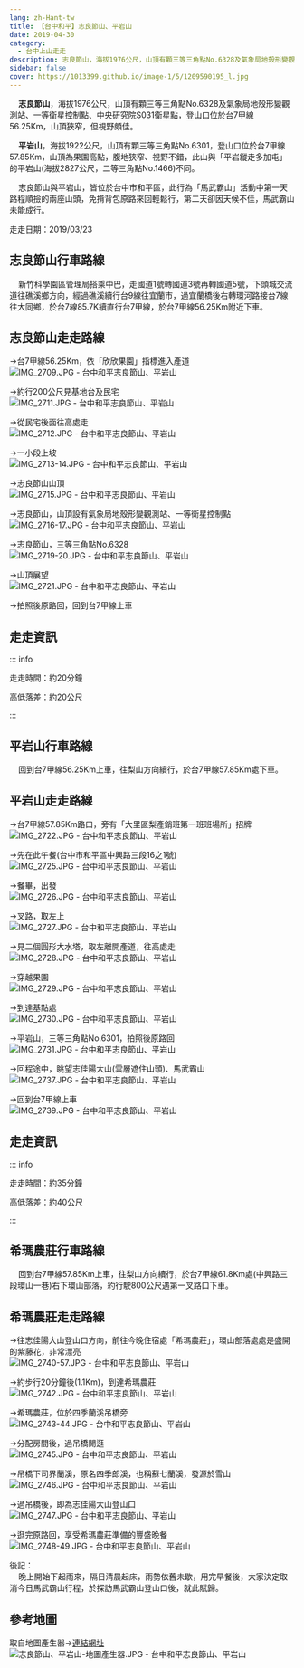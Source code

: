 ```yaml
---
lang: zh-Hant-tw
title: 【台中和平】志良節山、平岩山
date: 2019-04-30
category: 
  - 台中上山走走
description: 志良節山，海拔1976公尺，山頂有顆三等三角點No.6328及氣象局地殼形變觀測站、一等衛星控制點、中央研究院S031衛星點，登山口位於台7甲線56.25Km，山頂狹窄，但視野頗佳。 平岩山，海拔1922公尺，山頂有顆三等三角點No.6301，登山口位於台7甲線57.85Km，山頂為果園高點，腹地狹窄、視野不錯，此山與「平岩縱走多加屯」的平岩山(海拔2827公尺，二等三角點No.1466)不同。 志良節山與平岩山，皆位於台中市和平區，此行為「馬武霸山」活動中第一天路程順撿的兩座山頭，免揹背包原路來回輕鬆行，第二天卻因天候不佳，馬武霸山未能成行。
sidebar: false
cover: https://1013399.github.io/image-1/5/1209590195_l.jpg
---
```


    **志良節山**，海拔1976公尺，山頂有顆三等三角點No.6328及氣象局地殼形變觀測站、一等衛星控制點、中央研究院S031衛星點，登山口位於台7甲線56.25Km，山頂狹窄，但視野頗佳。  

    **平岩山**，海拔1922公尺，山頂有顆三等三角點No.6301，登山口位於台7甲線57.85Km，山頂為果園高點，腹地狹窄、視野不錯，此山與「平岩縱走多加屯」的平岩山(海拔2827公尺，二等三角點No.1466)不同。 


<!-- more -->

    志良節山與平岩山，皆位於台中市和平區，此行為「馬武霸山」活動中第一天路程順撿的兩座山頭，免揹背包原路來回輕鬆行，第二天卻因天候不佳，馬武霸山未能成行。

走走日期：2019/03/23

## 志良節山行車路線
    新竹科學園區管理局搭乘中巴，走國道1號轉國道3號再轉國道5號，下頭城交流道往礁溪鄉方向，經過礁溪續行台9線往宜蘭市，過宜蘭橋後右轉環河路接台7線往大同鄉，於台7線85.7K續直行台7甲線，於台7甲線56.25Km附近下車。

## 志良節山走走路線
→台7甲線56.25Km，依「欣欣果園」指標進入產道  
![IMG_2709.JPG - 台中和平志良節山、平岩山](https://1013399.github.io/image-1/5/1209590388_l.jpg)

→約行200公尺見基地台及民宅  
![IMG_2711.JPG - 台中和平志良節山、平岩山](https://1013399.github.io/image-1/5/1209590193_l.jpg)

→從民宅後面往高處走  
![IMG_2712.JPG - 台中和平志良節山、平岩山](https://1013399.github.io/image-1/5/1209591366_l.jpg)

→一小段上坡  
![IMG_2713-14.JPG - 台中和平志良節山、平岩山](https://1013399.github.io/image-1/5/1209590488_l.jpg)

→志良節山山頂  
![IMG_2715.JPG - 台中和平志良節山、平岩山](https://1013399.github.io/image-1/5/1209591465_l.jpg)

→志良節山，山頂設有氣象局地殼形變觀測站、一等衛星控制點  
![IMG_2716-17.JPG - 台中和平志良節山、平岩山](https://1013399.github.io/image-1/5/1209591665_l.jpg)

→志良節山，三等三角點No.6328  
![IMG_2719-20.JPG - 台中和平志良節山、平岩山](https://1013399.github.io/image-1/5/1209590968_l.jpg)

→山頂展望  
![IMG_2721.JPG - 台中和平志良節山、平岩山](https://1013399.github.io/image-1/5/1209590195_l.jpg)

→拍照後原路回，回到台7甲線上車

## 走走資訊
::: info

走走時間：約20分鐘

高低落差：約20公尺

:::

## 平岩山行車路線
    回到台7甲線56.25Km上車，往梨山方向續行，於台7甲線57.85Km處下車。

## 平岩山走走路線
→台7甲線57.85Km路口，旁有「大里區梨產銷班第一班班場所」招牌  
![IMG_2722.JPG - 台中和平志良節山、平岩山](https://1013399.github.io/image-1/5/1209589902_l.jpg)

→先在此午餐(台中市和平區中興路三段16之1號)  
![IMG_2725.JPG - 台中和平志良節山、平岩山](https://1013399.github.io/image-1/5/1209590196_l.jpg)

→餐畢，出發  
![IMG_2726.JPG - 台中和平志良節山、平岩山](https://1013399.github.io/image-1/5/1209590492_l.jpg)

→叉路，取左上  
![IMG_2727.JPG - 台中和平志良節山、平岩山](https://1013399.github.io/image-1/5/1209590670_l.jpg)

→見二個圓形大水塔，取左離開產道，往高處走  
![IMG_2728.JPG - 台中和平志良節山、平岩山](https://1013399.github.io/image-1/5/1209590197_l.jpg)

→穿越果園  
![IMG_2729.JPG - 台中和平志良節山、平岩山](https://1013399.github.io/image-1/5/1209590198_l.jpg)

→到達基點處  
![IMG_2730.JPG - 台中和平志良節山、平岩山](https://1013399.github.io/image-1/5/1209590076_l.jpg)

→平岩山，三等三角點No.6301，拍照後原路回  
![IMG_2731.JPG - 台中和平志良節山、平岩山](https://1013399.github.io/image-1/5/1209590077_l.jpg)

→回程途中，眺望志佳陽大山(雲層遮住山頭)、馬武霸山  
![IMG_2737.JPG - 台中和平志良節山、平岩山](https://1013399.github.io/image-1/5/1209591866_l.jpg)

→回到台7甲線上車  
![IMG_2739.JPG - 台中和平志良節山、平岩山](https://1013399.github.io/image-1/5/1209591266_l.jpg)

## 走走資訊
::: info

走走時間：約35分鐘

高低落差：約40公尺

:::

## 希瑪農莊行車路線
    回到台7甲線57.85Km上車，往梨山方向續行，於台7甲線61.8Km處(中興路三段環山一巷)右下環山部落，約行駛800公尺遇第一叉路口下車。

## 希瑪農莊走走路線
→往志佳陽大山登山口方向，前往今晚住宿處「希瑪農莊」，環山部落處處是盛開的紫藤花，非常漂亮  
![IMG_2740-57.JPG - 台中和平志良節山、平岩山](https://1013399.github.io/image-1/5/1209591267_l.jpg)

→約步行20分鐘後(1.1Km)，到達希瑪農莊  
![IMG_2742.JPG - 台中和平志良節山、平岩山](https://1013399.github.io/image-1/5/1209591268_l.jpg)

→希瑪農莊，位於四季蘭溪吊橋旁  
![IMG_2743-44.JPG - 台中和平志良節山、平岩山](https://1013399.github.io/image-1/5/1209591568_l.jpg)

→分配房間後，過吊橋閒逛  
![IMG_2745.JPG - 台中和平志良節山、平岩山](https://1013399.github.io/image-1/5/1209591368_l.jpg)

→吊橋下司界蘭溪，原名四季郎溪，也稱蘇七蘭溪，發源於雪山  
![IMG_2746.JPG - 台中和平志良節山、平岩山](https://1013399.github.io/image-1/5/1209590583_l.jpg)

→過吊橋後，即為志佳陽大山登山口  
![IMG_2747.JPG - 台中和平志良節山、平岩山](https://1013399.github.io/image-1/5/1209590671_l.jpg)

→逛完原路回，享受希瑪農莊準備的豐盛晚餐  
![IMG_2748-49.JPG - 台中和平志良節山、平岩山](https://1013399.github.io/image-1/5/1209590672_l.jpg)

後記：  
    晚上開始下起雨來，隔日清晨起床，雨勢依舊未歇，用完早餐後，大家決定取消今日馬武霸山行程，於探訪馬武霸山登山口後，就此賦歸。


## 參考地圖

取自地圖產生器→[連結網址](https://map.happyman.idv.tw/)  
![志良節山、平岩山-地圖產生器.JPG - 台中和平志良節山、平岩山](https://1013399.github.io/image-1/5/1209590584_l.jpg)